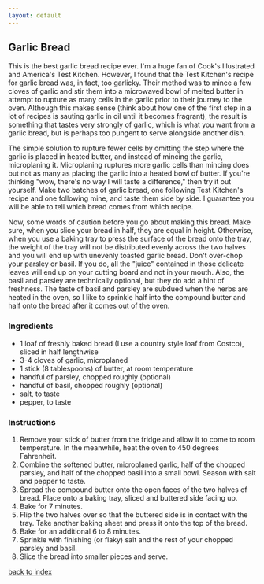 ```yaml
---
layout: default
---
```


## Garlic Bread
<!---
Name: Charles Cheng
-->
This is the best garlic bread recipe ever. I'm a huge fan of Cook's Illustrated and America's Test Kitchen. However, I found that the Test Kitchen's recipe for garlic bread was, in fact, too garlicky. Their method was to mince a few cloves of garlic and stir them into a microwaved bowl of melted butter in attempt to rupture as many cells in the garlic prior to their journey to the oven. Although this makes sense (think about how one of the first step in a lot of recipes is sauting garlic in oil until it becomes fragrant), the result is something that tastes very strongly of garlic, which is what you want from a garlic bread, but is perhaps too pungent to serve alongside another dish. 

The simple solution to rupture fewer cells by omitting the step where the garlic is placed in heated butter, and instead of mincing the garlic, microplaning it. Microplaning ruptures more garlic cells than mincing does but not as many as placing the garlic into a heated bowl of butter. If you're thinking "wow, there's no way I will taste a difference," then try it out yourself. Make two batches of garlic bread, one following Test Kitchen's recipe and one following mine, and taste them side by side. I guarantee you will be able to tell which bread comes from which recipe. 

Now, some words of caution before you go about making this bread. Make sure, when you slice your bread in half, they are equal in height. Otherwise, when you use a baking tray to press the surface of the bread onto the tray, the weight of the tray will not be distributed evenly across the two halves and you will end up with unevenly toasted garlic bread. Don't over-chop your parsley or basil. If you do, all the "juice" contained in those delicate leaves will end up on your cutting board and not in your mouth. Also, the basil and parsley are technically optional, but they do add a hint of freshness. The taste of basil and parsley are subdued when the herbs are heated in the oven, so I like to sprinkle half into the compound butter and half onto the bread after it comes out of the oven. 

### Ingredients
- 1 loaf of freshly baked bread (I use a country style loaf from Costco), sliced in half lengthwise
- 3-4 cloves of garlic, microplaned
- 1 stick (8 tablespoons) of butter, at room temperature  
- handful of parsley, chopped roughly (optional)
- handful of basil, chopped roughly (optional)
- salt, to taste 
- pepper, to taste 

### Instructions
1. Remove your stick of butter from the fridge and allow it to come to room temperature. In the meanwhile, heat the oven to 450 degrees Fahrenheit. 
2. Combine the softened butter, microplaned garlic, half of the chopped parsley, and half of the chopped basil into a small bowl. Season with salt and pepper to taste. 
3. Spread the compound butter onto the open faces of the two halves of bread. Place onto a baking tray, sliced and buttered side facing up.
4. Bake for 7 minutes. 
5. Flip the two halves over so that the buttered side is in contact with the tray. Take another baking sheet and press it onto the top of the bread.
6. Bake for an additional 6 to 8 minutes. 
7. Sprinkle with finishing (or flaky) salt and the rest of your chopped parsley and basil.
8. Slice the bread into smaller pieces and serve.

[back to index](../)
